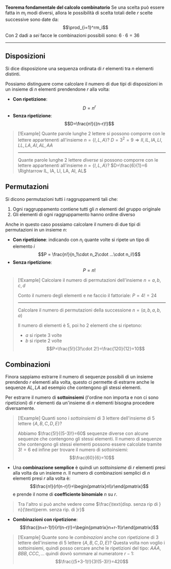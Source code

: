 **Teorema fondamentale del calcolo combinatorio**
Se una scelta può essere fatta in $m_i$ modi diversi, allora le possibilità di scelta totali delle $r$ scelte successive sono date da:
$$\prod_{i=1}^rm_i$$
Con 2 dadi a _sei_ facce le combinazioni possibili sono: $6\cdot 6=36$

---
## Disposizioni
Si dice disposizione una sequenza ordinata di $r$ elementi tra $n$ elementi distinti.

Possiamo distinguere come calcolare il numero di due tipi di disposizioni in un insieme di $n$ elementi prendendone $r$ alla volta:
- **Con ripetizione**:
$$D=n^r$$
- **Senza ripetizione**:
$$D=\frac{n!}{(n-r)!}$$
>[!Example]
>Quante parole lunghe 2 lettere si possono comporre con le lettere appartenenti all'insieme $n=\{I, L, A\}$?
>$D=3^2=9 \Rightarrow II, IL, IA, LI, LL, LA, AI, AL, AA$
>
>---
>Quante parole lunghe 2 lettere _diverse_ si possono comporre con le lettere appartenenti all'insieme $n=\{I, L, A\}$?
>$D=\frac{6}{1}=6 \Rightarrow IL, IA, LI, LA, AI, AL$

## Permutazioni
Si dicono permutazioni tutti i raggruppamenti tali che:
1. Ogni raggruppamento contiene tutti gli $n$ elementi del gruppo originale
2. Gli elementi di ogni raggruppamento hanno ordine diverso

Anche in questo caso possiamo calcolare il numero di due tipi di permutazioni in un insieme $n$:
- **Con ripetizione**: indicando con $n_i$ quante volte si ripete un tipo di elemento $i$
$$P = \frac{n!}{n_1\cdot n_2\cdot ...\cdot n_i!}$$
- **Senza ripetizione**: 
$$P = n!$$
>[!Example]
>Calcolare il numero di permutazioni dell'insieme $n={a, b, c, d}$
>
>Conto il numero degli elementi e ne faccio il fattoriale: $P=4!=24$
>
>---
>Calcolare il numero di permutazioni della successione $n=(a,b,a,b,a)$
>
>Il numero di elementi è 5, poi ho 2 elementi che si ripetono:
>- $a$ si ripete 3 volte
>- $b$ si ripete 2 volte
>$$P=\frac{5!}{3!\cdot 2!}=\frac{120}{12}=10$$

## Combinazioni
Finora sappiamo estrarre il numero di sequenze possibili di un insieme prendendo $r$ elementi alla volta, questo ci permette di estrarre anche le sequenze $AL, LA$ ad esempio che contengono gli stessi elementi.

Per estrarre il numero di **sottoinsiemi** (l'ordine non importa e non ci sono ripetizioni) di $r$ elementi da un'insieme di $n$ elementi bisogna procedere diversamente.

>[!Example]
>Quanti sono i _sottoinsiemi_ di 3 lettere dell'insieme di 5 lettere $\{A,B,C,D,E\}$?
>
>Abbiamo $\frac{5!}{(5-3)!}=60$ sequenze diverse con alcune sequenze che contengono gli stessi elementi.
>Il numero di sequenze che contengono gli stessi elementi possono essere calcolate tramite $3!=6$ ed infine per trovare il numero di sottoinsiemi:
>$$\frac{60}{6}=10$$

- Una **combinazione semplice** è quindi un _sottoinsieme_ di $r$ elementi presi alla volta da un insieme $n$.
Il numero di combinazioni semplici di $n$ elementi presi $r$ alla volta è:
$$\frac{n!}{r!(n-r)!}=\begin{pmatrix}n\\r\end{pmatrix}$$
e prende il nome di **coefficiente binomiale** $n$ su $r$.

> Tra l'altro si può anche vedere come $\frac{\text{disp. senza rip di } n}{\text{perm. senza rip. di }r}$

- **Combinazioni con ripetizione**:
$$\frac{(n+r-1)!}{r!(n-r)!}=\begin{pmatrix}n+r-1\\r\end{pmatrix}$$

>[!Example]
>Quante sono le _combinazioni_ anche con ripetizione di 3 lettere dell'insieme di 5 lettere $\{A,B,C,D,E\}$?
>Questa volta non voglio i sottoinsiemi, quindi posso cercare anche le ripetizioni del tipo: $AAA, BBB, CCC, ...$ quindi dovrò sommare al numeratore $r-1$:
>$$\frac{(5+3-1)!}{3!(5-3)!}=420$$
>
